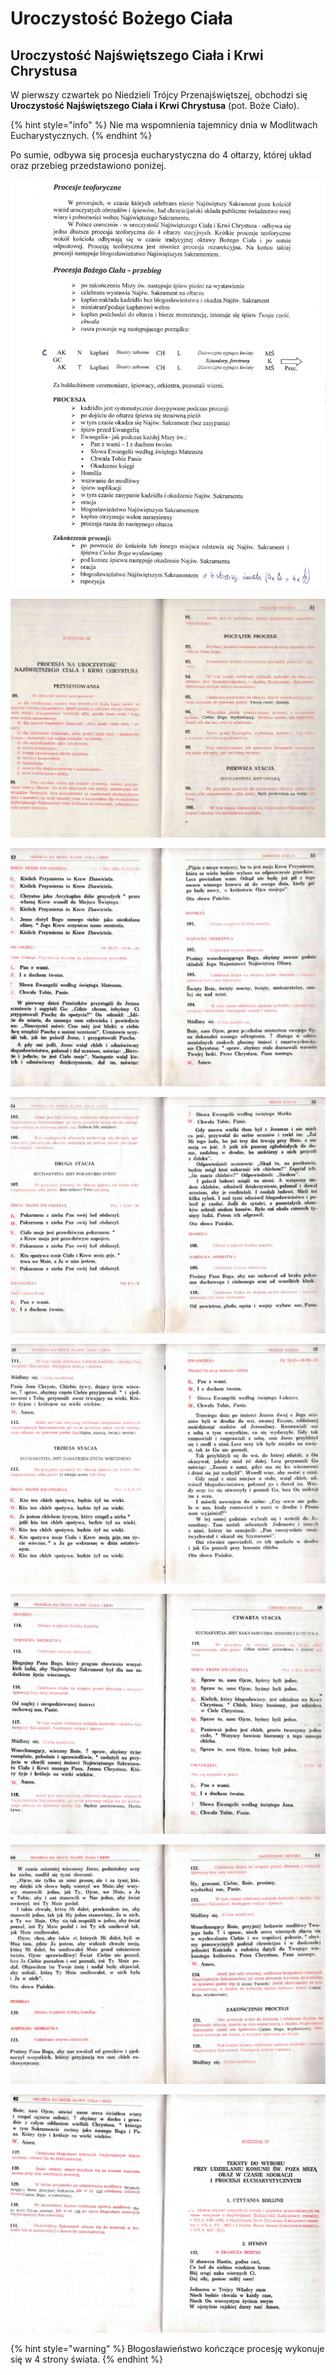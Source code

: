 # Uroczystość Bożego Ciała

## **Uroczystość Najświętszego Ciała i Krwi Chrystusa**

W pierwszy czwartek po Niedzieli Trójcy Przenajświętszej, obchodzi się **Uroczystość Najświętszego Ciała i Krwi Chrystusa** \(pot. Boże Ciało\).

{% hint style="info" %}
Nie ma wspomnienia tajemnicy dnia w Modlitwach Eucharystycznych.
{% endhint %}

Po sumie, odbywa się procesja eucharystyczna do 4 ołtarzy, której układ oraz przebieg przedstawiono poniżej.

![](../.gitbook/assets/boze_cialo.jpg)

![](../.gitbook/assets/boze_cialo01.png)

![](../.gitbook/assets/boze_cialo02.png)

![](../.gitbook/assets/boze_cialo03.png)

![](../.gitbook/assets/boze_cialo04.png)

![](../.gitbook/assets/boze_cialo05.png)

![](../.gitbook/assets/boze_cialo06.png)

![](../.gitbook/assets/boze_cialo07.png)

{% hint style="warning" %}
Błogosławieństwo kończące procesję wykonuje się w 4 strony świata.
{% endhint %}

